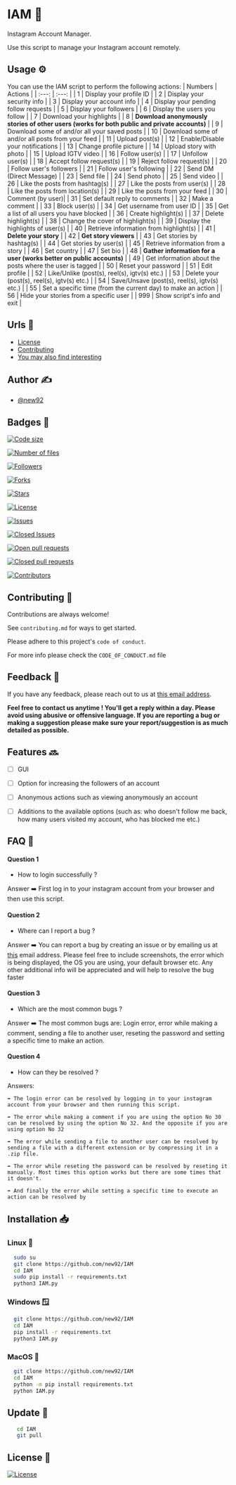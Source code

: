 # IAM 🤖

Instagram Account Manager.

Use this script to manage your Instagram account remotely.


## Usage ⚙️

You can use the IAM script to perform the following actions:
| Numbers | Actions |
| :---: | :---: |
| 1 | Display your profile ID |
| 2 | Display your security info |
| 3 | Display your account info |
| 4 | Display your pending follow requests |
| 5 | Display your followers |
| 6 | Display the users you follow |
| 7 | Download your highlights |
| 8 | **Download anonymously stories of other users (works for both public and private accounts)** |
| 9 | Download some of and/or all your saved posts |
| 10 | Download some of and/or all posts from your feed |
| 11 | Upload post(s) |
| 12 | Enable/Disable your notifications |
| 13 | Change profile picture |
| 14 | Upload story with photo |
| 15 | Upload IGTV video |
| 16 | Follow user(s) |
| 17 | Unfollow user(s) |
| 18 | Accept follow request(s) |
| 19 | Reject follow request(s) |
| 20 | Follow user's followers |
| 21 | Follow user's following |
| 22 | Send DM (Direct Message) |
| 23 | Send file |
| 24 | Send photo |
| 25 | Send video |
| 26 | Like the posts from hashtag(s) |
| 27 | Like the posts from user(s) |
| 28 | Like the posts from location(s) |
| 29 | Like the posts from your feed |
| 30 | Comment (by user)|
| 31 | Set default reply to comments |
| 32 | Make a comment |
| 33 | Block user(s) |
| 34 | Get username from user ID |
| 35 | Get a list of all users you have blocked |
| 36 | Create highlight(s) |
| 37 | Delete highlight(s) |
| 38 | Change the cover of highlight(s) |
| 39 | Display the highlights of user(s) |
| 40 | Retrieve information from highlight(s) |
| 41 | **Delete your story** |
| 42 | **Get story viewers** |
| 43 | Get stories by hashtag(s) |
| 44 | Get stories by user(s) |
| 45 | Retrieve information from a story |
| 46 | Set country |
| 47 | Set bio |
| 48 | **Gather information for a user (works better on public accounts)** |
| 49 | Get information about the posts where the user is tagged |
| 50 | Reset your password |
| 51 | Edit profile |
| 52 | Like/Unlike (post(s), reel(s), igtv(s) etc.) |
| 53 | Delete your (post(s), reel(s), igtv(s) etc.) |
| 54 | Save/Unsave (post(s), reel(s), igtv(s) etc.) |
| 55 | Set a specific time (from the current day) to make an action |
| 56 | Hide your stories from a specific user |
| 999 | Show script's info and exit |

## Urls 🔗

 - [License](https://github.com/new92/IAM/blob/main/LICENSE)
 - [Contributing](https://github.com/new92/IAM/blob/main/CONTRIBUTING.md)
 - [You may also find interesting](https://github.com/new92?tab=repositories)


## Author ✍️

- [@new92](https://www.github.com/new92)


## Badges 📛


[![Code size](https://img.shields.io/github/languages/code-size/new92/IAM?style=for-the-badge)](https://img.shields.io/github/languages/code-size/new92/IAM)

[![Number of files](https://img.shields.io/github/directory-file-count/new92/IAM?style=for-the-badge)](https://img.shields.io/github/directory-file-count/new92/IAM)

[![Followers](https://img.shields.io/github/followers/new92?style=for-the-badge)](https://img.shields.io/github/followers/new92?style=social)

[![Forks](https://img.shields.io/github/forks/new92/IAM?style=for-the-badge)](https://img.shields.io/github/forks/new92/IAM?style=social)

[![Stars](https://img.shields.io/github/stars/new92/IAM?style=for-the-badge)](https://img.shields.io/github/stars/new92/IAM?style=social)

[![License](https://img.shields.io/github/license/new92/IAM?style=for-the-badge)](https://img.shields.io/github/license/new92/IAM)

[![Issues](https://img.shields.io/github/issues-raw/new92/IAM?style=for-the-badge)](https://img.shields.io/github/issues-raw/new92/IAM)

[![Closed Issues](https://img.shields.io/github/issues-closed-raw/new92/IAM?style=for-the-badge)](https://img.shields.io/github/issues-closed-raw/new92/IAM)

[![Open pull requests](https://img.shields.io/github/issues-pr-raw/new92/IAM?style=for-the-badge)](https://img.shields.io/github/issues-pr-raw/new92/IAM)

[![Closed pull requests](https://img.shields.io/github/issues-pr-closed-raw/new92/IAM?style=for-the-badge)](https://img.shields.io/github/issues-pr-closed-raw/new92/IAM)

[![Contributors](https://img.shields.io/github/contributors/new92/IAM?style=for-the-badge)](https://img.shields.io/github/contributors/new92/IAM)


## Contributing 🤝

Contributions are always welcome!

See `contributing.md` for ways to get started.

Please adhere to this project's `code of conduct`.

For more info please check the `CODE_OF_CONDUCT.md` file


## Feedback 💭

If you have any feedback, please reach out to us at <a href="mailto:new92github@gmail.com">this email address</a>.

**Feel free to contact us anytime ! You'll get a reply within a day. Please avoid using abusive or offensive language.
If you are reporting a bug or making a suggestion please make sure your report/suggestion is as much detailed as possible.**


## Features 🔜

- [ ] GUI
- [ ] Option for increasing the followers of an account
- [ ] Anonymous actions such as viewing anonymously an account
- [ ] Additions to the available options (such as: who doesn't follow me back, how many users visited my account, who has blocked me etc.)


## FAQ 🤔

#### Question 1

- How to login successfully ?

Answer ➡️ First log in to your instagram account from your browser and then use this script.

#### Question 2

- Where can I report a bug ?

Answer ➡️ You can report a bug by creating an issue or by emailing us at <a href="mailto:new92github@gmail.com">this</a> email address. Please feel free to include screenshots, the error which is being displayed, the OS you are using, your default browser etc. Any other additional info will be appreciated and will help to resolve the bug faster

#### Question 3

- Which are the most common bugs ?

Answer ➡️ The most common bugs are: Login error, error while making a comment, sending a file to another user, reseting the password and setting a specific time to make an action.

#### Question 4

- How can they be resolved ?

Answers:

    ➡️ The login error can be resolved by logging in to your instagram account from your browser and then running this script.
    
    ➡️ The error while making a comment if you are using the option No 30 can be resolved by using the option No 32. And the opposite if you are using option No 32
    
    ➡️ The error while sending a file to another user can be resolved by sending a file with a different extension or by compressing it in a .zip file.
    
    ➡️ The error while reseting the password can be resolved by reseting it manually. Most times this option works but there are some times that it doesn't.
    
    ➡️ And finally the error while setting a specific time to execute an action can be resolved by 


## Installation 📥

### Linux 🐧

```bash
  sudo su
  git clone https://github.com/new92/IAM
  cd IAM
  sudo pip install -r requirements.txt
  python3 IAM.py
```

### Windows 🪟

```bash
  git clone https://github.com/new92/IAM
  cd IAM
  pip install -r requirements.txt
  python3 IAM.py
```

### MacOS 🍎

```bash
  git clone https://github.com/new92/IAM
  cd IAM
  python -m pip install requirements.txt
  python IAM.py
```

## Update 🔄️

```bash
   cd IAM
   git pull
```

    
## License 📄

[![License](https://img.shields.io/github/license/new92/IAM?style=for-the-badge)](https://img.shields.io/github/license/new92/IAM)

